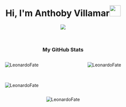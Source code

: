 <h1 align="center"><b>Hi, I'm Anthoby Villamar</b><img src="https://media.giphy.com/media/hvRJCLFzcasrR4ia7z/giphy.gif" width="35"></h1>
<p align="center">
  <a href="https://github.com/DenverCoder1/readme-typing-svg">
    <img src="https://readme-typing-svg.herokuapp.com?font=Time+New+Roman&color=cyan&size=25&center=true&vCenter=true&width=600&height=100&lines=Welcome+to+my+profile!;I+love+coding!">
  </a>
</p>
<br>

<h3 align="center">My GitHub Stats</h3>

<div align="center" style="display: grid; grid-template-columns: repeat(2, 1fr); gap: 20px;">
  <p><img src="https://github-readme-stats.vercel.app/api?username=LeonardoFate&show_icons=true&theme=dark&locale=en" alt="LeonardoFate" /></p>

  <p><img src="https://github-readme-stats.vercel.app/api/top-langs?username=LeonardoFate&show_icons=true&theme=dark&locale=en&layout=compact" alt="LeonardoFate" /></p>

  <p><img src="https://github-readme-streak-stats.herokuapp.com/?user=LeonardoFate&theme=dark" alt="LeonardoFate" /></p>
</div>


<p align="center"> <img src="https://komarev.com/ghpvc/?username=LeonardoFate&label=Profile%20views&color=0e75b6&style=flat" alt="LeonardoFate" /> </p>
